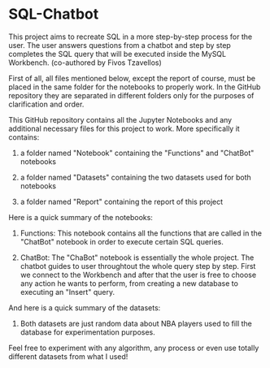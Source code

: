 # SQL-Chatbot

This project aims to recreate SQL in a more step-by-step process for the user. The user answers questions from a chatbot and step by step completes the SQL query that will be executed inside the MySQL Workbench. (co-authored by Fivos Tzavellos)

First of all, all files mentioned below, except the report of course, must be placed in the same folder for the notebooks to properly work. In the GitHub repository they are separated in different folders only for the purposes of clarification and order.

This GitHub repository contains all the Jupyter Notebooks and any additional necessary files for this project to work. More specifically it contains:

1) a folder named "Notebook" containing the "Functions" and "ChatBot" notebooks

2) a folder named "Datasets" containing the two datasets used for both notebooks

3) a folder named "Report" containing the report of this project

Here is a quick summary of the notebooks:

1) Functions: This notebook contains all the functions that are called in the "ChatBot" notebook in order to execute certain SQL queries.

2) ChatBot: The "ChaBot" notebook is essentially the whole project. The chatbot guides to user throughtout the whole query step by step. First we connect to the Workbench and after that the user is free to choose any action he wants to perform, from creating a new database to executing an "Insert" query.

And here is a quick summary of the datasets:

1) Both datasets are just random data about NBA players used to fill the database for experimentation purposes.

Feel free to experiment with any algorithm, any process or even use totally different datasets from what I used!
